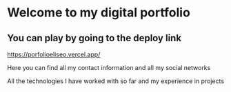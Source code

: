 # Welcome to my digital portfolio
## You can play by going to the deploy link

https://porfolioeliseo.vercel.app/

Here you can find all my contact information and all my social networks

All the technologies I have worked with so far and my experience in projects


